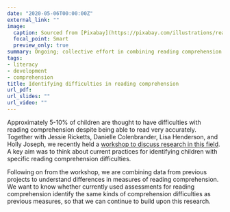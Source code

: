 ```yaml
---
date: "2020-05-06T00:00:00Z"
external_link: ""
image:
  caption: Sourced from [Pixabay](https://pixabay.com/illustrations/read-book-boys-education-seat-2799818/)
  focal_point: Smart
  preview_only: true
summary: Ongoing; collective effort in combining reading comprehension datasets
tags:
- literacy
- development
- comprehension
title: Identifying difficulties in reading comprehension
url_pdf: 
url_slides: ""
url_video: ""
---
```


Approximately 5-10% of children are thought to have difficulties with reading comprehension despite being able to read very accurately. Together with Jessie Ricketts, Danielle Colenbrander, Lisa Henderson, and Holly Joseph, we recently held a [workshop to discuss research in this field](https://sites.google.com/york.ac.uk/poor-comprehender-workshop/home). A key aim was to think about current practices for identifying children with specific reading comprehension difficulties. 

Following on from the workshop, we are combining data from previous projects to understand differences in measures of reading comprehension. We want to know whether currently used assessments for reading comprehension identify the same kinds of comprehension difficulties as previous measures, so that we can continue to build upon this research. 

